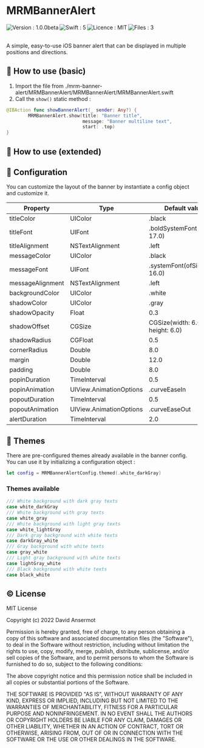 # MRMBannerAlert

<img align="left" alt="Version : 1.0.0beta" src="https://img.shields.io/badge/Version-1.0.0beta-lightblue.svg" /> <img align="left" alt="Swift : 5" src="https://img.shields.io/badge/Swift-5-blue.svg" /> <img align="left" alt="Licence : MIT" src="https://img.shields.io/badge/Licence-MIT-blue.svg" /> <img align="left" alt="Files : 3" src="https://img.shields.io/badge/Files-3-blue.svg" />
<br /><br />

A simple, easy-to-use iOS banner alert that can be displayed in multiple positions and directions.

## :notebook: How to use (basic)

1. Import the file from ./mrm-banner-alert/MRMBannerAlert/MRMBannerAlert/MRMBannerAlert.swift
2. Call the ```show()``` static method :
```swift
@IBAction func showBannerAlert(_ sender: Any?) {
        MRMBannerAlert.show(title: "Banner title",
                            message: "Banner multiline text",
                            start: .top)
}
```

## :notebook_with_decorative_cover: How to use (extended)


## :wrench: Configuration
You can customize the layout of the banner by instantiate a config object and customize it.

| Property      | Type          | Default value | Description    | 
| ------------- | ------------- | ------------- | ------------- |
| titleColor  | UIColor  | .black  |    |
| titleFont  | UIFont  | .boldSystemFont(ofSize: 17.0)  |    |
| titleAlignment  | NSTextAlignment  | .left  |    |
| messageColor  | UIColor  | .black  |    |
| messageFont  | UIFont  | .systemFont(ofSize: 16.0)  |    |
| messageAlignment  | NSTextAlignment  | .left  |    |
| backgroundColor  | UIColor  | .white  |    |
| shadowColor  | UIColor  | .gray  |    |
| shadowOpacity  | Float  | 0.3  |    |
| shadowOffset  | CGSize  | CGSize(width: 6.0, height: 6.0)  |    |
| shadowRadius  | CGFloat  | 0.5  |    |
| cornerRadius  | Double  | 8.0  |    |
| margin  | Double  | 12.0  |    |
| padding  | Double  | 8.0  |    |
| popinDuration  | TimeInterval  | 0.5  |    |
| popinAnimation  | UIView.AnimationOptions  | .curveEaseIn  |    |
| popoutDuration  | TimeInterval  | 0.5  |    |
| popoutAnimation  | UIView.AnimationOptions  | .curveEaseOut  |    |
| alertDuration  | TimeInterval  | 2.0  |    |

## :art: Themes
There are pre-configured themes already available in the banner config. <br />
You can use it by initializing a configuration object : 
```swift
let config = MRMBannerAlertConfig.themed(.white_darkGray)
```

### Themes available 
```swift
/// White background with dark gray texts
case white_darkGray
/// White background with gray texts
case white_gray
/// White background with light gray texts
case white_lightGray
/// Dark gray background with white texts
case darkGray_white
/// Gray background with white texts
case gray_white
/// Light gray background with white texts
case lightGray_white
/// Black background with white texts
case black_white
```

## :copyright: License

MIT License

Copyright (c) 2022 David Ansermot

Permission is hereby granted, free of charge, to any person obtaining a copy
of this software and associated documentation files (the "Software"), to deal
in the Software without restriction, including without limitation the rights
to use, copy, modify, merge, publish, distribute, sublicense, and/or sell
copies of the Software, and to permit persons to whom the Software is
furnished to do so, subject to the following conditions:

The above copyright notice and this permission notice shall be included in all
copies or substantial portions of the Software.

THE SOFTWARE IS PROVIDED "AS IS", WITHOUT WARRANTY OF ANY KIND, EXPRESS OR
IMPLIED, INCLUDING BUT NOT LIMITED TO THE WARRANTIES OF MERCHANTABILITY,
FITNESS FOR A PARTICULAR PURPOSE AND NONINFRINGEMENT. IN NO EVENT SHALL THE
AUTHORS OR COPYRIGHT HOLDERS BE LIABLE FOR ANY CLAIM, DAMAGES OR OTHER
LIABILITY, WHETHER IN AN ACTION OF CONTRACT, TORT OR OTHERWISE, ARISING FROM,
OUT OF OR IN CONNECTION WITH THE SOFTWARE OR THE USE OR OTHER DEALINGS IN THE
SOFTWARE.
